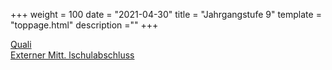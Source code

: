+++
weight = 100
date = "2021-04-30"
title = "Jahrgangstufe 9"
template = "toppage.html"
description =""
+++

[Quali](/schullebenseiten/quali)  
[Externer Mitt. lschulabschluss](/schullebenseiten/externer-mittelschulabschluss)